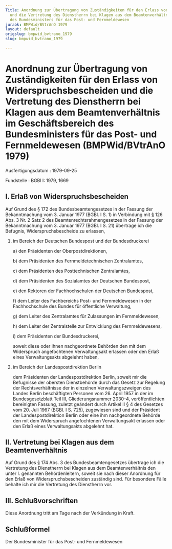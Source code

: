 ```yaml
---
Title: Anordnung zur Übertragung von Zuständigkeiten für den Erlass von Widerspruchsbescheiden
  und die Vertretung des Dienstherrn bei Klagen aus dem Beamtenverhältnis im Geschäftsbereich
  des Bundesministers für das Post- und Fernmeldewesen
jurabk: BMPWid/BVtrAnO 1979
layout: default
origslug: bmpwid_bvtrano_1979
slug: bmpwid_bvtrano_1979

---
```


# Anordnung zur Übertragung von Zuständigkeiten für den Erlass von Widerspruchsbescheiden und die Vertretung des Dienstherrn bei Klagen aus dem Beamtenverhältnis im Geschäftsbereich des Bundesministers für das Post- und Fernmeldewesen (BMPWid/BVtrAnO 1979)

Ausfertigungsdatum
:   1979-09-25

Fundstelle
:   BGBl I: 1979, 1669



## I. Erlaß von Widerspruchsbescheiden

Auf Grund des § 172 des Bundesbeamtengesetzes in der Fassung der Bekanntmachung vom 3. Januar 1977 (BGBl. I S. 1) in Verbindung mit § 126 Abs. 3 Nr. 2 Satz 2 des Beamtenrechtsrahmengesetzes in der Fassung der Bekanntmachung vom 3. Januar 1977 (BGBl. I S. 21) übertrage ich die Befugnis, Widerspruchsbescheide zu erlassen,

1.  im Bereich der Deutschen Bundespost und der Bundesdruckerei

    a)  den Präsidenten der Oberpostdirektionen,


    b)  dem Präsidenten des Fernmeldetechnischen Zentralamtes,


    c)  dem Präsidenten des Posttechnischen Zentralamtes,


    d)  dem Präsidenten des Sozialamtes der Deutschen Bundespost,


    e)  den Rektoren der Fachhochschulen der Deutschen Bundespost,


    f)  dem Leiter des Fachbereichs Post- und Fernmeldewesen in der Fachhochschule des Bundes für öffentliche Verwaltung,


    g)  dem Leiter des Zentralamtes für Zulassungen im Fernmeldewesen,


    h)  dem Leiter der Zentralstelle zur Entwicklung des Fernmeldewesens,


    i)  dem Präsidenten der Bundesdruckerei,




    soweit diese oder ihnen nachgeordnete Behörden den mit dem Widerspruch angefochtenen Verwaltungsakt erlassen oder den Erlaß eines Verwaltungsakts abgelehnt haben,


2.  im Bereich der Landespostdirektion Berlin

    dem Präsidenten der Landespostdirektion Berlin, soweit mir die Befugnisse der obersten Dienstbehörde durch das Gesetz zur Regelung der Rechtsverhältnisse der in einzelnen Verwaltungszweigen des Landes Berlin beschäftigten Personen vom 26. April 1957 in der im Bundesgesetzblatt Teil III, Gliederungsnummer 2030-4, veröffentlichten bereinigten Fassung, zuletzt geändert durch
    Artikel II § 4 des Gesetzes vom 20. Juli 1967 (BGBl. I S. 725),                    zugewiesen sind und der Präsident der Landespostdirektion Berlin oder eine ihm nachgeordnete Behörde den mit dem Widerspruch angefochtenen Verwaltungsakt erlassen oder den Erlaß eines Verwaltungsakts abgelehnt hat.





## II. Vertretung bei Klagen aus dem Beamtenverhältnis

Auf Grund des § 174 Abs. 3 des Bundesbeamtengesetzes übertrage ich die Vertretung des Dienstherrn bei Klagen aus dem Beamtenverhältnis den unter I. genannten Behördenleitern, soweit sie nach dieser Anordnung für den Erlaß von Widerspruchsbescheiden zuständig sind. Für besondere Fälle behalte ich mir die Vertretung des Dienstherrn vor.


## III. Schlußvorschriften

Diese Anordnung tritt am Tage nach der Verkündung in Kraft.


## Schlußformel

Der Bundesminister für das Post- und Fernmeldewesen

